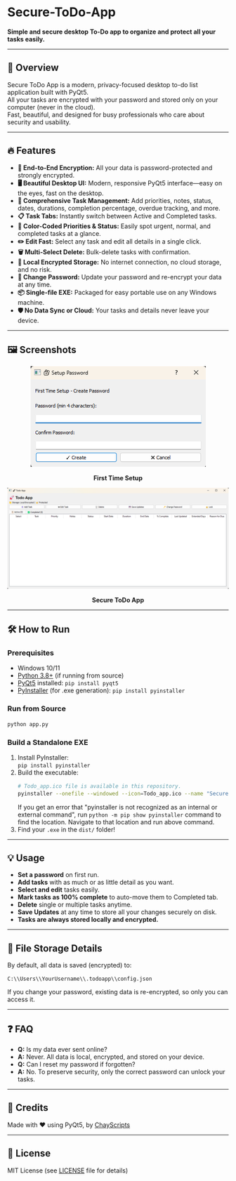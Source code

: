 # Secure-ToDo-App

**Simple and secure desktop To-Do app to organize and protect all your tasks easily.**

***

## 🚀 Overview

Secure ToDo App is a modern, privacy-focused desktop to-do list application built with PyQt5.  
All your tasks are encrypted with your password and stored only on your computer (never in the cloud).  
Fast, beautiful, and designed for busy professionals who care about security and usability.

***

## 🔥 Features

- **🔐 End-to-End Encryption:** All your data is password-protected and strongly encrypted.
- **🖥️ Beautiful Desktop UI:** Modern, responsive PyQt5 interface—easy on the eyes, fast on the desktop.
- **📝 Comprehensive Task Management:** Add priorities, notes, status, dates, durations, completion percentage, overdue tracking, and more.
- **📋 Task Tabs:** Instantly switch between Active and Completed tasks.
- **🎨 Color-Coded Priorities & Status:** Easily spot urgent, normal, and completed tasks at a glance.
- **✏️ Edit Fast:** Select any task and edit all details in a single click.
- **🗑️ Multi-Select Delete:** Bulk-delete tasks with confirmation.
- **💾 Local Encrypted Storage:** No internet connection, no cloud storage, and no risk.
- **🔑 Change Password:** Update your password and re-encrypt your data at any time.
- **📦 Single-file EXE:** Packaged for easy portable use on any Windows machine.
- **🛡️ No Data Sync or Cloud:** Your tasks and details never leave your device.

***

## 🖼️ Screenshots

<p align = "center"><img src = "https://raw.githubusercontent.com/ChayScripts/Secure-ToDo-App/refs/heads/main/App%20Password%20Setup.png"></p><p align = "center">  
<b> First Time Setup </b>
</p>

<p align = "center"><img src = "https://raw.githubusercontent.com/ChayScripts/Secure-ToDo-App/refs/heads/main/Secure%20ToDo%20App.png"></p><p align = "center">  
<b> Secure ToDo App </b>
</p>

***

## 🛠️ How to Run

### **Prerequisites**
- Windows 10/11
- [Python 3.8+](https://www.python.org/downloads/) (if running from source)
- [PyQt5](https://pypi.org/project/PyQt5/) installed: `pip install pyqt5`
- [PyInstaller](https://pypi.org/project/pyinstaller/) (for .exe generation): `pip install pyinstaller`

### **Run from Source**

```bash
python app.py
```

### **Build a Standalone EXE**
1. Install PyInstaller:  
   `pip install pyinstaller`
2. Build the executable:
   ```bash
   # Todo_app.ico file is available in this repository.
   pyinstaller --onefile --windowed --icon=Todo_app.ico --name "Secure ToDo App" app.py --add-data "Todo_app.ico;."
   ```
   If you get an error that "pyinstaller is not recognized as an internal or external command", run `python -m pip show pyinstaller` command to find the location. Navigate to that location and run above command. 
3. Find your `.exe` in the `dist/` folder!

***

## 💡 Usage

- **Set a password** on first run.  
- **Add tasks** with as much or as little detail as you want.
- **Select and edit** tasks easily.
- **Mark tasks as 100% complete** to auto-move them to Completed tab.
- **Delete** single or multiple tasks anytime.
- **Save Updates** at any time to store all your changes securely on disk.
- **Tasks are always stored locally and encrypted.**

***

## 📎 File Storage Details

By default, all data is saved (encrypted) to:
```
C:\\Users\\YourUsername\\.todoapp\\config.json
```
If you change your password, existing data is re-encrypted, so only you can access it.

***

## ❓ FAQ

- **Q:** Is my data ever sent online?
- 
  **A:** Never. All data is local, encrypted, and stored on your device.
- **Q:** Can I reset my password if forgotten?
- 
  **A:** No. To preserve security, only the correct password can unlock your tasks.

***

## 👏 Credits

Made with ❤️ using PyQt5, by [ChayScripts](https://github.com/ChayScripts)

***

## 📄 License

MIT License (see [LICENSE](LICENSE) file for details)
